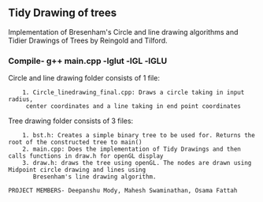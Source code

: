 ## Tidy Drawing of trees
Implementation of Bresenham's Circle and line drawing algorithms and Tidier Drawings of Trees by Reingold and Tilford.

### Compile- g++ main.cpp -lglut -lGL -lGLU

Circle and line drawing folder consists of 1 file: 
```
	1. Circle_linedrawing_final.cpp: Draws a circle taking in input radius,
	 center coordinates and a line taking in end point coordinates  
```
Tree drawing folder consists of 3 files:  
```
	1. bst.h: Creates a simple binary tree to be used for. Returns the root of the constructed tree to main()  
	2. main.cpp: Does the implementation of Tidy Drawings and then calls functions in draw.h for openGL display  
	3. draw.h: draws the tree using openGL. The nodes are drawn using Midpoint circle drawing and lines using 
	   Bresenham's line drawing algorithm.  
```
  
`PROJECT MEMBERS- Deepanshu Mody, Mahesh Swaminathan, Osama Fattah`


